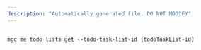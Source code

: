```yaml
---
description: "Automatically generated file. DO NOT MODIFY"
---
```


```cli

mgc me todo lists get --todo-task-list-id {todoTaskList-id}

```